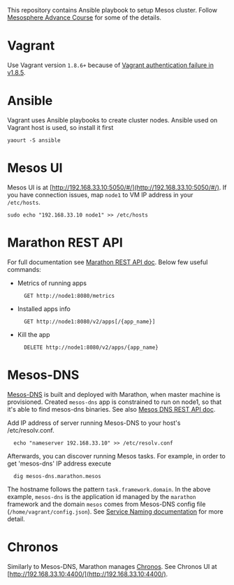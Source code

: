 This repository contains Ansible playbook to setup Mesos cluster. Follow [Mesosphere Advance Course](https://open.mesosphere.com/advanced-course/)
for some of the details. 

# Vagrant
Use Vagrant version `1.8.6+` because of [Vagrant authentication failure in v1.8.5](https://github.com/mitchellh/vagrant/issues/7610).

# Ansible
Vagrant uses Ansible playbooks to create cluster nodes. Ansible used on Vagrant host is used, so install it first

    yaourt -S ansible

# Mesos UI
Mesos UI is at [http://192.168.33.10:5050/#/](http://192.168.33.10:5050/#/). If you have connection issues, map `node1` to VM IP address in your `/etc/hosts`.

    sudo echo "192.168.33.10 node1" >> /etc/hosts
    
# Marathon REST API
For full documentation see [Marathon REST API doc](http://mesosphere.github.io/marathon/docs/rest-api.html). 
Below few useful commands:

* Metrics of running apps

        GET http://node1:8080/metrics

* Installed apps info
 
        GET http://node1:8080/v2/apps[/{app_name}]

* Kill the app

        DELETE http://node1:8080/v2/apps/{app_name}
      
# Mesos-DNS
[Mesos-DNS](https://mesosphere.github.io/mesos-dns/docs/) is built and deployed with Marathon, when master machine is provisioned.
Created `mesos-dns` app is constrained to run on node1, so that it's able to find mesos-dns binaries. 
See also [Mesos DNS REST API doc](https://mesosphere.github.io/mesos-dns/docs/http.html).

Add IP address of server running Mesos-DNS to your host's /etc/resolv.conf.

      echo "nameserver 192.168.33.10" >> /etc/resolv.conf

Afterwards, you can discover running Mesos tasks. For example, in order to get 'mesos-dns' IP address execute

      dig mesos-dns.marathon.mesos

The hostname follows the pattern `task.framework.domain`. In the above example, `mesos-dns` is the application id
managed by the `marathon` framework and the domain `mesos` comes from Mesos-DNS config file (`/home/vagrant/config.json`).
See [Service Naming documentation](https://mesosphere.github.io/mesos-dns/docs/naming.html) for more detail.

# Chronos
Similarly to Mesos-DNS, Marathon manages [Chronos](https://mesos.github.io/chronos/). 
See Chronos UI at [http://192.168.33.10:4400/](http://192.168.33.10:4400/). 